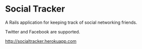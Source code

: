 # Social Tracker

A Rails application for keeping track of social networking friends.

Twitter and Facebook are supported.

http://socialtracker.herokuapp.com
